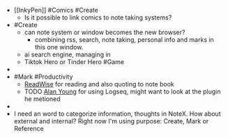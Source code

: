 - [[InkyPen]] #Comics #Create
	- Is it possible to link comics to note taking systems?
- #Create
	- can note system or window becomes the new browser?
		- combining rss, search, note taking, personal info and marks in this one window.
	- ai search engine, managing in
	- Tiktok Hero or Tinder Hero #Game
-
- #Mark #Productivity
	- [ReadWise](https://readwise.io/) for reading and also quoting to note book
	- TODO [Alan Young](https://www.youtube.com/@ItsAlanYoung) for using Logseq, might want to look at the plugin he metioned
-
- I need an word to categorize information, thoughts in NoteX. How about external and internal? Right now I'm using purpose: Create, Mark or Reference